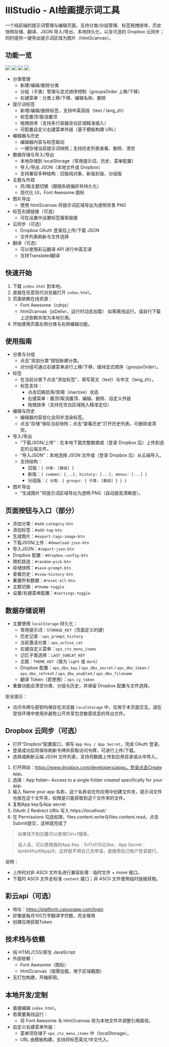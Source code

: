 # IIIStudio - AI绘画提示词工具

一个纯前端的提示词管理与编辑页面。支持分类/分组管理、标签拖拽排序、历史快照存储、翻译、JSON 导入/导出、本地持久化，以及可选的 Dropbox 云同步；同时提供一键导出提示词区域为图片（html2canvas）。

## 功能一览

![](./image/1.jpg)
![](./image/2.jpg)
![](./image/3.jpg)
![](./image/4.jpg)

- 分类管理
  - 新建/编辑/删除分类
  - 分组（子类）管理与显式顺序控制（groupsOrder 上移/下移）
  - 右键菜单：分类上移/下移、编辑名称、删除
- 提示词标签
  - 新增/编辑/删除标签，支持中英双段（text / lang_zh）
  - 标签置顶/取消置顶
  - 拖拽排序（支持多行容器空白区域精准插入）
  - 可配置自定义右键菜单外链（基于模板构建 URL）
- 编辑器与历史
  - 编辑器内容与标签联动
  - 一键存储当前提示词快照；支持历史列表查看、删除、清空
- 数据存储与导入/导出
  - 本地存储到 localStorage（常用提示词、历史、菜单配置）
  - 导入/导出 JSON（本地文件或 Dropbox）
  - 支持兼容多种结构：旧版纯对象、新版封装、分组版
- 主题与外观
  - 亮/暗主题切换（跟随系统偏好并持久化）
  - 现代化 UI，Font Awesome 图标
- 图片导出
  - 使用 html2canvas 将提示词区域导出为透明背景 PNG
- 标签右键链接（可选）
  - 可在设置中设置标签搜索链接
- 云同步（可选）
  - Dropbox OAuth 登录后上传/下载 JSON
  - 文件列表刷新与文件选择
- 翻译（可选）
  - 可以使用彩云翻译 API 进行中英互译
  - 支持Translated翻译

## 快速开始

1. 下载 `index.html` 到本地。
2. 直接在任意现代浏览器打开 `index.html`。
3. 页面依赖在线资源：
   - Font Awesome（cdnjs）
   - html2canvas（jsDelivr，运行时动态加载）
   如需离线运行，请自行下载上述依赖并改为本地引用。
4. 开始使用页面左侧分类与右侧编辑功能。

## 使用指南

- 分类与分组
  - 点击“添加分类”按钮新建分类。
  - 对分组可通过右键菜单进行上移/下移，维持显式顺序（groupsOrder）。
- 标签
  - 在当前分类下点击“添加标签”，填写英文（text）与中文（lang_zh）。
  - 标签支持：
    - 点击切换启用/禁用（inactive）状态
    - 右键菜单：置顶/取消置顶、编辑、删除、自定义外链
    - 拖拽排序（支持在空白区域拖入精准定位）
- 编辑与历史
  - 编辑器内容变化会同步渲染标签。
  - 点击“存储”保存当前快照；点击“查看历史”打开历史列表，可删除或清空。
- 导入/导出
  - “下载JSON/上传”：在本地下载完整数据或（登录 Dropbox 后）上传到选定的云端文件。
  - “导入JSON”：本地选择 JSON 文件或（登录 Dropbox 后）从云端导入。
  - 支持结构：
    - 旧版：`{ 分类: [数组] }`
    - 新版：`{ common: {...}, history: [...], menus: [...] }`
    - 分组版：`{ 分类: { groups: { 子类: [数组] } } }`
- 图片导出
  - “生成图片”将提示词区域导出为透明 PNG（自动提高清晰度）。

## 页面按钮与入口（部分）

- 添加分类：`#add-category-btn`
- 添加标签：`#add-tag-btn`
- 生成图片：`#export-tags-image-btn`
- 下载JSON/上传：`#download-json-btn`
- 导入JSON：`#import-json-btn`
- Dropbox 配置：`#dropbox-config-btn`
- 随机挑选：`#random-pick-btn`
- 存储快照：`#save-prompt-btn`
- 查看历史：`#view-history-btn`
- 重置所有数据：`#reset-all-btn`
- 主题切换：`#theme-toggle`
- 设置/右键菜单配置：`#settings-toggle`

## 数据存储说明

- 主要使用 `localStorage` 持久化：
  - 常用提示词：`STORAGE_KEY`（页面定义的键）
  - 历史记录：`ops_prompt_history`
  - 当前激活分类：`ops_active_cat`
  - 右键自定义菜单：`ops_ctx_menu_items`
  - 记忆子类选择：`LAST_SUBCAT_KEY`
  - 主题：`THEME_KEY`（值为 `light` 或 `dark`）
  - Dropbox 配置：`ops_dbx_key` / `ops_dbx_secret` / `ops_dbx_token` / `ops_dbx_refresh` / `ops_dbx_enabled` / `ops_dbx_filename`
  - 翻译 Token（若使用）：`ops_cy_token`
- 重置功能会清空分类、分组与历史，并保留 Dropbox 配置与文件选择。

安全提示：
- 访问令牌与密钥均保存在浏览器 `localStorage` 中，仅用于本页面交互。请在受信环境中使用并避免公开共享包含敏感信息的导出文件。

## Dropbox 云同步（可选）

- 打开“Dropbox”配置窗口，填写 `App Key / App Secret`，完成 OAuth 登录。
- 登录成功后将保存刷新令牌并获取访问令牌，可进行上传/下载。
- 选择或刷新云端 JSON 文件列表，支持将数据上传到应用目录或从中导入。

1. 打开网站：https://www.dropbox.com/developers/apps，登录点击Create app。
2. 选择：App folder– Access to a single folder created specifically for your app.
3. 输入 Name your app 名称，这个名称会在你应用中创建文件夹，提示词文件也放在这个文件夹，权限是只能获取到这个文件夹的文件。
4. 复制App key与App secret
5. OAuth 2 Redirect URIs 写入 https://localhost/
6. 在 Permissions 勾选权限，files.content.write与files.content.read，点击Submit提交，这样就完成了

> 如果找不到位置可以使用Ctrl+f搜索。

> 说人话，可以使用我的App Key：5rf7xfl3li2j3tw，App Secret：kjmbl4fcp68gqz9，这样就不用自己去申请，直接用自己账户登录就行。

说明：
- 上传时对非 ASCII 文件名进行兼容处理：临时文件 + move 接口。
- 下载时 ASCII 文件走标准 `content` 接口；非 ASCII 文件使用临时链接获取。

## 彩云api（可选）

- 地址：https://platform.caiyunapp.com/login
- 好像是每月100万字翻译字符数，完全够用
- 创建应用获取Token

## 技术栈与依赖

- 纯 HTML/CSS/原生 JavaScript
- 外部依赖：
  - Font Awesome（图标）
  - html2canvas（按需加载，用于区域截图）
- 无打包构建，开箱即用。

## 本地开发/定制

- 直接编辑 `index.html`。
- 若需要离线运行：
  - 将 Font Awesome 与 html2canvas 改为本地文件并调整引用路径。
- 自定义右键菜单外链：
  - 菜单项存储于 `ops_ctx_menu_items` 中（localStorage）。
  - URL 由模板构建，支持将标签英文/中文代入。
